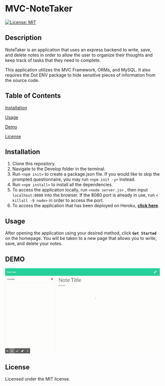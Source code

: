 # MVC-NoteTaker

[![License: MIT](https://img.shields.io/badge/License-MIT-blue.svg)](https://opensource.org/licenses/MIT)

## Description

NoteTaker is an application that uses an express backend to write, save, and delete notes in order to allow the user to organize their thoughts and keep track of tasks that they need to complete. 

This application utilizes the MVC Framework, ORMs, and MySQL. It also requires the Dot ENV package to hide sensitive pieces of information from the source code. 

## Table of Contents
  
[Installation](#installation)
  
[Usage](#usage)
  
[Demo](#demo)

[License](#license)

## Installation

1. Clone this repository.
2. Navigate to the Develop folder in the terminal.
3. Run  `<npm init>`  to create a package.json file. If you would like to skip the prompted questionnaire, you may run  `<npm init -y>`  instead. 
4. Run  `<npm install>`  to install all the dependencies. 
5. To access the application locally, run  `<node server.js>` , then input  `localhost:8080`  into the browser. If the 8080 port is already in use, run `< killall -9 node>` in order to access the port. 
6. To access the application that has been deployed on Heroku, **[click here](https://still-brook-44813.herokuapp.com/)**.

## Usage

After opening the application using your desired method, click  **`Get Started`**  on the homepage. You will be taken to a new page that allows you to write, save, and delete your notes. 

## DEMO

![Express Note Taker Demo](demo/MVCNoteTaker.gif)


## License 
  
Licensed under the MIT license. 